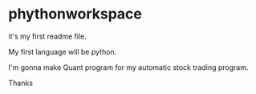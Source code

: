 # phythonworkspace

it's my first readme file. 

My first language will be python. 

I'm gonna make Quant program for my automatic stock trading program. 

Thanks 
